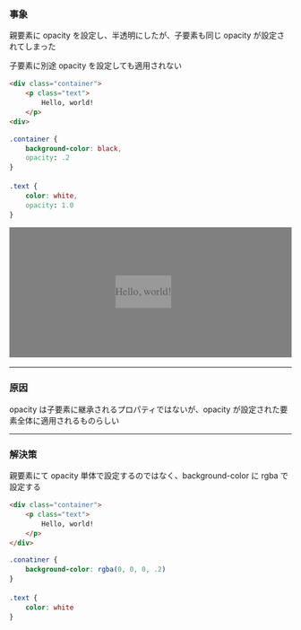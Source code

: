 ### 事象

親要素に opacity を設定し、半透明にしたが、子要素も同じ opacity が設定されてしまった

子要素に別途 opacity を設定しても適用されない

```html
<div class="container">
    <p class="text">
        Hello, world!
    </p>
<div>
```

```css
.container {
    background-color: black,
    opacity: .2
}

.text {
    color: white,
    opacity: 1.0
}
```

<img src="../img/issue_opacity.png" />

---

### 原因

opacity は子要素に継承されるプロパティではないが、opacity が設定された要素全体に適用されるものらしい

---

### 解決策

親要素にて opacity 単体で設定するのではなく、background-color に rgba で設定する

```html
<div class="container">
    <p class="text">
        Hello, world!
    </p>
</div>
```

```css
.conatiner {
    background-color: rgba(0, 0, 0, .2)
}

.text {
    color: white
}
```